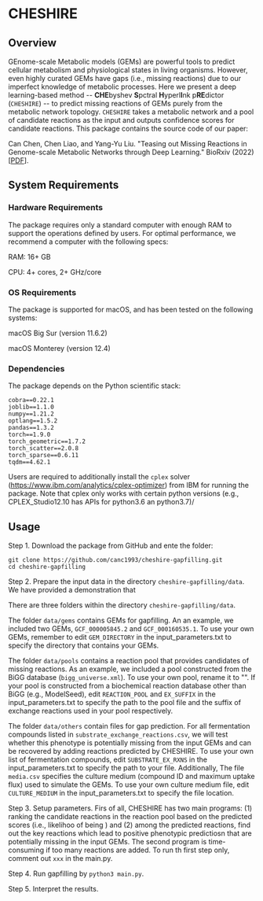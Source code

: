 # CHESHIRE
## Overview

GEnome-scale Metabolic models (GEMs) are powerful tools to predict cellular metabolism and physiological states in living organisms. However, even highly curated GEMs have gaps (i.e., missing reactions) due to our imperfect knowledge of metabolic processes. Here we present a deep learning-based method -- **CHE**byshev **S**pctral **H**yperl**I**nk p**RE**dictor (```CHESHIRE```) -- to predict missing reactions of GEMs purely from the metabolic network topology. ```CHESHIRE``` takes a metabolic network and a pool of candidate reactions as the input and outputs confidence scores for candidate reactions. This package contains the source code of our paper:

Can Chen, Chen Liao, and Yang-Yu Liu. "Teasing out Missing Reactions in Genome-scale Metabolic Networks through Deep Learning." BioRxiv (2022) [[PDF](https://www.biorxiv.org/content/10.1101/2022.06.27.497720v1.full.pdf)].

## System Requirements

### Hardware Requirements
The package requires only a standard computer with enough RAM to support the operations defined by users. For optimal performance, we recommend a computer with the following specs:

RAM: 16+ GB

CPU: 4+ cores, 2+ GHz/core

### OS Requirements
The package is supported for macOS, and has been tested on the following systems:

macOS Big Sur (version 11.6.2)

macOS Monterey (version 12.4)


### Dependencies
The package depends on the Python scientific stack:

```
cobra==0.22.1
joblib==1.1.0
numpy==1.21.2
optlang==1.5.2
pandas==1.3.2
torch==1.9.0
torch_geometric==1.7.2
torch_scatter==2.0.8
torch_sparse==0.6.11 
tqdm==4.62.1
```

Users are required to additionally install the ```cplex``` solver (https://www.ibm.com/analytics/cplex-optimizer) from IBM for running the package. Note that cplex only works with certain python versions (e.g., CPLEX_Studio12.10 has APIs for python3.6 an python3.7)/

## Usage
 
Step 1. Download the package from GitHub and ente the folder:

```
git clone https://github.com/canc1993/cheshire-gapfilling.git
cd cheshire-gapfilling
```

Step 2. Prepare the input data in the directory ```cheshire-gapfilling/data```. We have provided a demonstration that 

There are three folders within the directory ```cheshire-gapfilling/data```.

The folder ```data/gems``` contains GEMs for gapfilling. An an example, we included two GEMs, ```GCF_000005845.2``` and ```GCF_000160535.1```. To use your own GEMs, remember to edit ```GEM_DIRECTORY``` in the input_parameters.txt to specify the directory that contains your GEMs.

The folder ```data/pools``` contains a reaction pool that provides candidates of missing reactions. As an example, we included a pool constructed from the BiGG database (```bigg_universe.xml```). To use your own pool, rename it to "". If your pool is constructed from a biochemical reaction database other than BiGG (e.g., ModelSeed), edit ```REACTION_POOL``` and ```EX_SUFFIX``` in the input_parameters.txt to specify the path to the pool file and the suffix of exchange reactions used in your pool respectively.

The folder ```data/others``` contain files for gap prediction. For all fermentation compounds listed in ```substrate_exchange_reactions.csv```, we will test whether this phenotype is potentially missing from the input GEMs and can be recovered by adding reactions predicted by CHESHIRE. To use your own list of fermentation compounds, edit ```SUBSTRATE_EX_RXNS``` in the input_parameters.txt to specify the path to your file. Additionally, The file ```media.csv``` specifies the culture medium (compound ID and maximum uptake flux) used to simulate the GEMs. To use your own culture medium file, edit ```CULTURE_MEDIUM``` in the input_parameters.txt to specify the file location.

Step 3. Setup parameters. Firs of all, CHESHIRE has two main programs: (1) ranking the candidate reactions in the reaction pool based on the predicted scores (i.e., likelihoo of being ) and (2) among the predicted reactions, find out the key reactions which lead to positive phenotypic predictiosn that are potentially missing in the input GEMs. The second program is time-consuming if too many reactions are added. To run th first step only, comment out ```xxx``` in the main.py.

Step 4. Run gapfilling by ```python3 main.py```.

Step 5. Interpret the results. 

